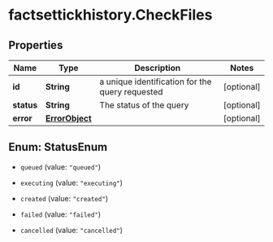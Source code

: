 # factsettickhistory.CheckFiles

## Properties

Name | Type | Description | Notes
------------ | ------------- | ------------- | -------------
**id** | **String** | a unique identification for the query requested | [optional] 
**status** | **String** | The status of the query | [optional] 
**error** | [**ErrorObject**](ErrorObject.md) |  | [optional] 



## Enum: StatusEnum


* `queued` (value: `"queued"`)

* `executing` (value: `"executing"`)

* `created` (value: `"created"`)

* `failed` (value: `"failed"`)

* `cancelled` (value: `"cancelled"`)




